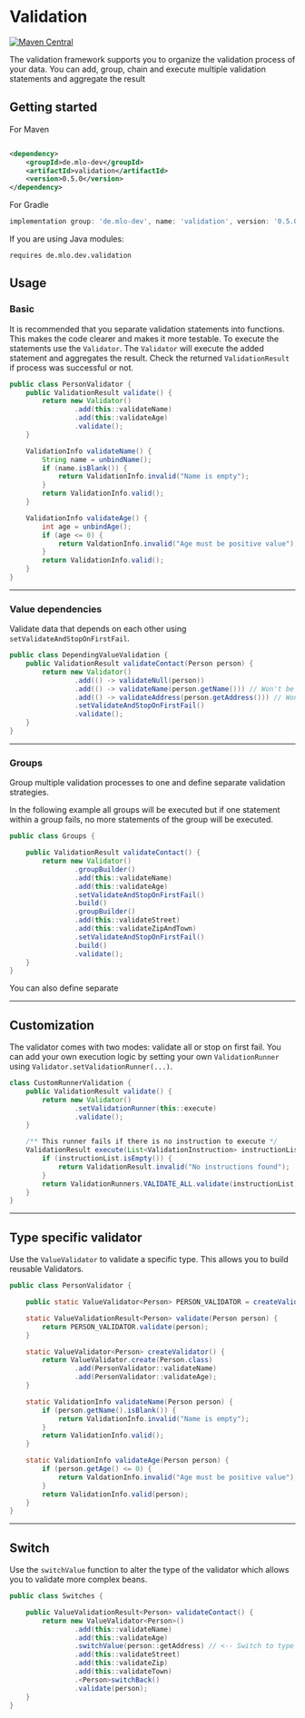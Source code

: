 # Validation

[![Maven Central](https://img.shields.io/maven-central/v/de.mlo-dev/validation.svg)](http://search.maven.org/#search|ga|1|g%3Ade.mlo-dev)

The validation framework supports you to organize the validation process of your data. You can add, group, chain and
execute multiple validation statements and aggregate the result

## Getting started

For Maven

```xml

<dependency>
    <groupId>de.mlo-dev</groupId>
    <artifactId>validation</artifactId>
    <version>0.5.0</version>
</dependency>
```

For Gradle

```gradle
implementation group: 'de.mlo-dev', name: 'validation', version: '0.5.0'
```

If you are using Java modules:

```
requires de.mlo.dev.validation
```

## Usage

### Basic

It is recommended that you separate validation statements into functions. This makes the code clearer and makes it more
testable. To execute the statements use the ```Validator```. The
```Validator``` will execute the added statement and aggregates the result. Check the returned
```ValidationResult``` if process was successful or not.

```java
public class PersonValidator {
    public ValidationResult validate() {
        return new Validator()
                .add(this::validateName)
                .add(this::validateAge)
                .validate();
    }

    ValidationInfo validateName() {
        String name = unbindName();
        if (name.isBlank()) {
            return ValidationInfo.invalid("Name is empty");
        }
        return ValidationInfo.valid();
    }

    ValidationInfo validateAge() {
        int age = unbindAge();
        if (age <= 0) {
            return ValdationInfo.invalid("Age must be positive value");
        }
        return ValidationInfo.valid();
    }
}
```

***

### Value dependencies

Validate data that depends on each other using ```setValidateAndStopOnFirstFail```.

```java
public class DependingValueValidation {
    public ValidationResult validateContact(Person person) {
        return new Validator()
                .add(() -> validateNull(person))
                .add(() -> validateName(person.getName())) // Won't be executed if 'person' was null
                .add(() -> validateAddress(person.getAddress())) // Won't be executed if 'person' was null or 'name' was empty
                .setValidateAndStopOnFirstFail()
                .validate();
    }
}
```

***

### Groups

Group multiple validation processes to one and define separate validation strategies.

In the following example all groups will be executed but if one statement within a group fails, no more statements of
the group will be executed.

```java
public class Groups {

    public ValidationResult validateContact() {
        return new Validator()
                .groupBuilder()
                .add(this::validateName)
                .add(this::validateAge)
                .setValidateAndStopOnFirstFail()
                .build()
                .groupBuilder()
                .add(this::validateStreet)
                .add(this::validateZipAndTown)
                .setValidateAndStopOnFirstFail()
                .build()
                .validate();
    }
}
```

You can also define separate

***

## Customization

The validator comes with two modes: validate all or stop on first fail. You can add your own execution logic by setting
your own ```ValidationRunner``` using ```Validator.setValidationRunner(...)```.

```java
class CustomRunnerValidation {
    public ValidationResult validate() {
        return new Validator()
                .setValidationRunner(this::execute)
                .validate();
    }

    /** This runner fails if there is no instruction to execute */
    ValidationResult execute(List<ValidationInstruction> instructionList) {
        if (instructionList.isEmpty()) {
            return ValidationResult.invalid("No instructions found");
        }
        return ValidationRunners.VALIDATE_ALL.validate(instructionList);
    }
}
```

***

## Type specific validator

Use the ```ValueValidator``` to validate a specific type. This allows you to build reusable Validators.

```java
public class PersonValidator {

    public static ValueValidator<Person> PERSON_VALIDATOR = createValidator();

    static ValueValidationResult<Person> validate(Person person) {
        return PERSON_VALIDATOR.validate(person);
    }

    static ValueValidator<Person> createValidator() {
        return ValueValidator.create(Person.class)
                .add(PersonValidator::validateName)
                .add(PersonValidator::validateAge);
    }

    static ValidationInfo validateName(Person person) {
        if (person.getName().isBlank()) {
            return ValidationInfo.invalid("Name is empty");
        }
        return ValidationInfo.valid();
    }

    static ValidationInfo validateAge(Person person) {
        if (person.getAge() <= 0) {
            return ValdationInfo.invalid("Age must be positive value");
        }
        return ValidationInfo.valid(person);
    }
}
```


***

## Switch

Use the ```switchValue``` function to alter the type of the validator which 
allows you to validate more complex beans.

```java
public class Switches {

    public ValueValidationResult<Person> validateContact() {
        return new ValueValidator<Person>()
                .add(this::validateName)
                .add(this::validateAge)
                .switchValue(person::getAddress) // <-- Switch to type 'Address'
                .add(this::validateStreet)
                .add(this::validateZip)
                .add(this::validateTown)
                .<Person>switchBack()
                .validate(person);
    }
}

```